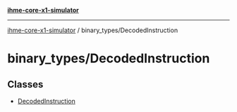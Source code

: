 [**ihme-core-x1-simulator**](../../README.md)

***

[ihme-core-x1-simulator](../../modules.md) / binary\_types/DecodedInstruction

# binary\_types/DecodedInstruction

## Classes

- [DecodedInstruction](classes/DecodedInstruction.md)
